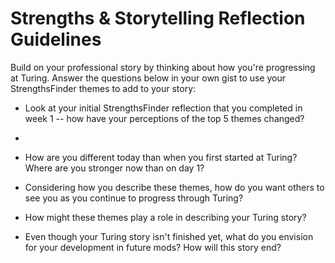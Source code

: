 # Strengths & Storytelling Reflection Guidelines

Build on your professional story by thinking about how you're progressing at Turing. Answer the questions below in your own gist to use your StrengthsFinder themes to add to your story:

* Look at your initial StrengthsFinder reflection that you completed in week 1 -- how have your perceptions of the top 5 themes changed?
 -

* How are you different today than when you first started at Turing? Where are you stronger now than on day 1?

* Considering how you describe these themes, how do you want others to see you as you continue to progress through Turing?

* How might these themes play a role in describing your Turing story?

* Even though your Turing story isn't finished yet, what do you envision for your development in future mods? How will this story end?
